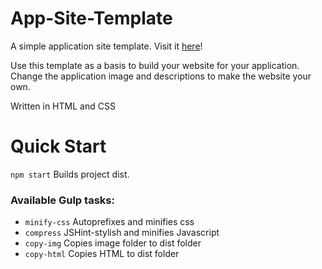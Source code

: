 # App-Site-Template
A simple application site template. Visit it [here](https://jprevost21.github.io/app-site-template/)!

Use this template as a basis to build your website for your application.
Change the application image and descriptions to make the website your own.


Written in HTML and CSS

# Quick Start
`npm start` Builds project dist.

### Available Gulp tasks:
- `minify-css` Autoprefixes and minifies css
- `compress` JSHint-stylish and minifies Javascript
- `copy-img` Copies image folder to dist folder
- `copy-html` Copies HTML to dist folder
